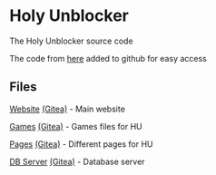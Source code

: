 # Holy Unblocker
The Holy Unblocker source code

The code from [here](https://git.holy.how/holy) added to github for easy access

## Files
[Website](https://github.com/Nebelung-Dev/holy-website) [(Gitea)](https://git.holy.how/holy/website) - Main website

[Games](https://github.com/Nebelung-Dev/holy-games) [(Gitea)](https://git.holy.how/holy/games) - Games files for HU

[Pages](https://github.com/Nebelung-Dev/holy-pages) [(Gitea)](https://git.holy.how/holy/pages) - Different pages for HU

[DB Server](https://github.com/Nebelung-Dev/holy-db-server) [(Gitea)](https://git.holy.how/holy/db-server) - Database server

